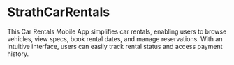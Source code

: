 # StrathCarRentals
This Car Rentals Mobile App simplifies car rentals, enabling users to browse vehicles, view specs, book rental dates, and manage reservations. With an intuitive interface, users can easily track rental status and access payment history.
